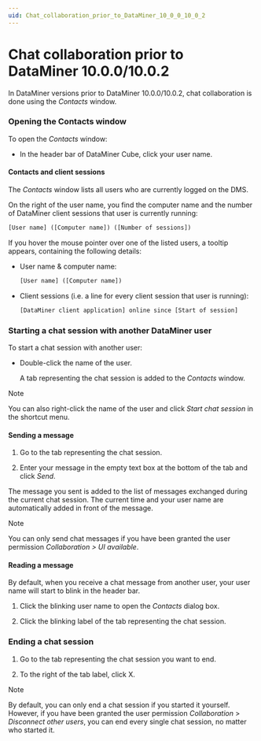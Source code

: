 ```yaml
---
uid: Chat_collaboration_prior_to_DataMiner_10_0_0_10_0_2
---
```


# Chat collaboration prior to DataMiner 10.0.0/10.0.2

In DataMiner versions prior to DataMiner 10.0.0/10.0.2, chat collaboration is done using the *Contacts* window.

### Opening the Contacts window

To open the *Contacts* window:

- In the header bar of DataMiner Cube, click your user name.

#### Contacts and client sessions

The *Contacts* window lists all users who are currently logged on the DMS.

On the right of the user name, you find the computer name and the number of DataMiner client sessions that user is currently running:

```txt
[User name] ([Computer name]) ([Number of sessions])
```

If you hover the mouse pointer over one of the listed users, a tooltip appears, containing the following details:

- User name & computer name:

    ```txt
    [User name] ([Computer name])
    ```

- Client sessions (i.e. a line for every client session that user is running):

    ```txt
    [DataMiner client application] online since [Start of session]
    ```

### Starting a chat session with another DataMiner user

To start a chat session with another user:

- Double-click the name of the user.

    A tab representing the chat session is added to the *Contacts* window.

> [!NOTE]
> You can also right-click the name of the user and click *Start chat session* in the shortcut menu.

#### Sending a message

1. Go to the tab representing the chat session.

2. Enter your message in the empty text box at the bottom of the tab and click *Send*.

The message you sent is added to the list of messages exchanged during the current chat session. The current time and your user name are automatically added in front of the message.

> [!NOTE]
> You can only send chat messages if you have been granted the user permission *Collaboration \> UI available*.

#### Reading a message

By default, when you receive a chat message from another user, your user name will start to blink in the header bar.

1. Click the blinking user name to open the *Contacts* dialog box.

2. Click the blinking label of the tab representing the chat session.

### Ending a chat session

1. Go to the tab representing the chat session you want to end.

2. To the right of the tab label, click X.

> [!NOTE]
> By default, you can only end a chat session if you started it yourself. However, if you have been granted the user permission *Collaboration* > *Disconnect other users*, you can end every single chat session, no matter who started it.
